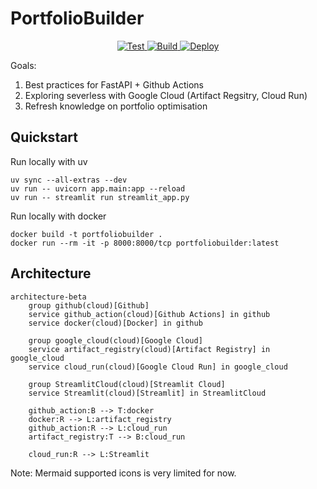 # PortfolioBuilder

<p align="center">
<a href="https://github.com/yeungadrian/PortfolioBuilder/actions/workflows/test.yml?query=branch%3Amain+event%3Apush+" target="_blank">
    <img src="https://github.com/yeungadrian/PortfolioBuilder/actions/workflows/test.yml/badge.svg?branch=main&event=push" alt="Test">
</a>
<a href="https://github.com/yeungadrian/PortfolioBuilder/actions/workflows/build-push.yml?query=branch%3Amain" target="_blank">
    <img src="https://github.com/yeungadrian/PortfolioBuilder/actions/workflows/build-push.yml/badge.svg?branch=main" alt="Build">
</a>
<a href="https://github.com/yeungadrian/PortfolioBuilder/actions/workflows/deploy.yml?query=branch%3Amain" target="_blank">
    <img src="https://github.com/yeungadrian/PortfolioBuilder/actions/workflows/deploy.yml/badge.svg?branch=main" alt="Deploy">
</a>
</p>

Goals:
1. Best practices for FastAPI + Github Actions
2. Exploring severless with Google Cloud (Artifact Regsitry, Cloud Run)
3. Refresh knowledge on portfolio optimisation

## Quickstart
Run locally with uv
```
uv sync --all-extras --dev
uv run -- uvicorn app.main:app --reload
uv run -- streamlit run streamlit_app.py
```
Run locally with docker
```
docker build -t portfoliobuilder .
docker run --rm -it -p 8000:8000/tcp portfoliobuilder:latest
```
## Architecture

```mermaid
architecture-beta
    group github(cloud)[Github]
    service github_action(cloud)[Github Actions] in github
    service docker(cloud)[Docker] in github

    group google_cloud(cloud)[Google Cloud]
    service artifact_registry(cloud)[Artifact Registry] in google_cloud
    service cloud_run(cloud)[Google Cloud Run] in google_cloud

    group StreamlitCloud(cloud)[Streamlit Cloud]
    service Streamlit(cloud)[Streamlit] in StreamlitCloud

    github_action:B --> T:docker
    docker:R --> L:artifact_registry
    github_action:R --> L:cloud_run
    artifact_registry:T --> B:cloud_run

    cloud_run:R --> L:Streamlit
```
Note: Mermaid supported icons is very limited for now.
